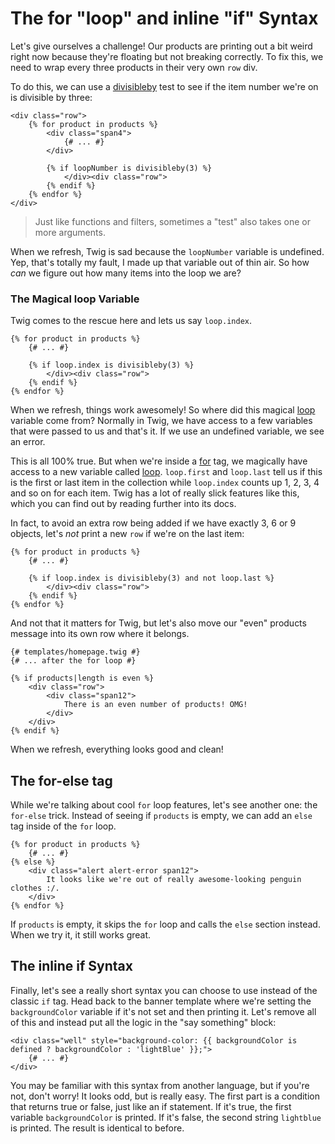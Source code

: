 # The for "loop" and inline "if" Syntax

Let's give ourselves a challenge! Our products are printing out a bit weird
right now because they're floating but not breaking correctly. To fix this,
we need to wrap every three products in their very own `row` div.

To do this, we can use a [divisibleby][divisibleby] test to see if the item number
we're on is divisible by three:

```html+jinja
<div class="row">
    {% for product in products %}
        <div class="span4">
            {# ... #}
        </div>

        {% if loopNumber is divisibleby(3) %}
            </div><div class="row">
        {% endif %}
    {% endfor %}
</div>
```

> Just like functions and filters, sometimes a "test" also takes one or
> more arguments.

When we refresh, Twig is sad because the `loopNumber` variable is undefined.
Yep, that's totally my fault, I made up that variable out of thin air. So
how *can* we figure out how many items into the loop we are?

### The Magical loop Variable

Twig comes to the rescue here and lets us say `loop.index`.

```html+jinja
{% for product in products %}
    {# ... #}

    {% if loop.index is divisibleby(3) %}
        </div><div class="row">
    {% endif %}
{% endfor %}
```

When we refresh, things work awesomely! So where did this magical [loop][loop]
variable come from? Normally in Twig, we have access to a few variables that
were passed to us and that's it. If we use an undefined variable, we see
an error.

This is all 100% true. But when we're inside a [for][for] tag, we magically have
access to a new variable called [loop][loop]. `loop.first` and `loop.last`
tell us if this is the first or last item in the collection while `loop.index`
counts up 1, 2, 3, 4 and so on for each item. Twig has a lot of really slick
features like this, which you can find out by reading further into its docs.

In fact, to avoid an extra row being added if we have exactly 3, 6 or 9 objects,
let's *not* print a new `row` if we're on the last item:

```html+jinja
{% for product in products %}
    {# ... #}

    {% if loop.index is divisibleby(3) and not loop.last %}
        </div><div class="row">
    {% endif %}
{% endfor %}
```

And not that it matters for Twig, but let's also move our "even" products message
into its own row where it belongs.

```html+jinja
{# templates/homepage.twig #}
{# ... after the for loop #}

{% if products|length is even %}
    <div class="row">
        <div class="span12">
            There is an even number of products! OMG!
        </div>
    </div>
{% endif %}
```

When we refresh, everything looks good and clean!

## The for-else tag

While we're talking about cool `for` loop features, let's see another one:
the `for-else` trick. Instead of seeing if `products` is empty, we can
add an `else` tag inside of the `for` loop.

```html+jinja
{% for product in products %}
    {# ... #}
{% else %}
    <div class="alert alert-error span12">
        It looks like we're out of really awesome-looking penguin clothes :/.
    </div>
{% endfor %}
```

If `products` is empty, it skips the `for` loop and calls the `else`
section instead. When we try it, it still works great.

## The inline if Syntax

Finally, let's see a really short syntax you can choose to use instead of
the classic `if` tag. Head back to the banner template where we're setting
the `backgroundColor` variable if it's not set and then printing it. Let's
remove all of this and instead put all the logic in the "say something" block:

```html+jinja
<div class="well" style="background-color: {{ backgroundColor is defined ? backgroundColor : 'lightBlue' }};">
    {# ... #}
</div>
```

You may be familiar with this syntax from another language, but if you're
not, don't worry! It looks odd, but is really easy. The first part is a condition
that returns true or false, just like an if statement. If it's true, the first
variable `backgroundColor` is printed. If it's false, the second string
`lightblue` is printed. The result is identical to before.

[loop]: http://twig.sensiolabs.org/doc/tags/for.html#the-loop-variable
[for]: http://twig.sensiolabs.org/doc/tags/for.html
[divisibleby]: http://twig.sensiolabs.org/doc/tests/divisibleby.html
